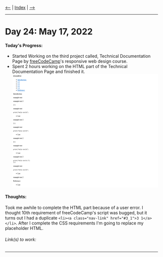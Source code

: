 [<--](../Days/Day23) | [Index](../README.md) | [-->](../Days/Day25)
____
# Day 24: May 17, 2022
#### Today's Progress:
- Started Working on the third project called, Technical Documentation Page by [freeCodeCamp](https://www.freecodecamp.org/learn/responsive-web-design/)'s responsive web design course.
- Spent 2 hours working on the HTML part of the Technical Documentation Page and finished it.<br>
![TechnicalDocumentationPage1.png](../Attachments-DOC/TechnicalDocumentationPage1.png)


#### Thoughts:
Took me awhile to complete the HTML part because of a user error. I thought 10th requirement of freeCodeCamp's script was bugged, but it turns out I had a duplicate `<li><a class="nav-link" href="#3_1">3 1</a></li>`. After I complete the CSS requirements I'm going to replace my placeholder HTML.

###### Link(s) to work:

___

